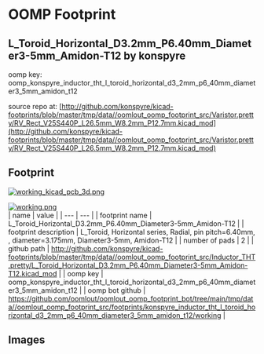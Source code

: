 # OOMP Footprint  
## L_Toroid_Horizontal_D3.2mm_P6.40mm_Diameter3-5mm_Amidon-T12  by konspyre  
  
oomp key: oomp_konspyre_inductor_tht_l_toroid_horizontal_d3_2mm_p6_40mm_diameter3_5mm_amidon_t12  
  
source repo at: [http://github.com/konspyre/kicad-footprints/blob/master/tmp/data//oomlout_oomp_footprint_src/Varistor.pretty/RV_Rect_V25S440P_L26.5mm_W8.2mm_P12.7mm.kicad_mod](http://github.com/konspyre/kicad-footprints/blob/master/tmp/data//oomlout_oomp_footprint_src/Varistor.pretty/RV_Rect_V25S440P_L26.5mm_W8.2mm_P12.7mm.kicad_mod)  
## Footprint  
  
[![working_kicad_pcb_3d.png](working_kicad_pcb_3d_600.png)](working_kicad_pcb_3d.png)  
  
[![working.png](working_600.png)](working.png)  
| name | value | 
| --- | --- | 
| footprint name | L_Toroid_Horizontal_D3.2mm_P6.40mm_Diameter3-5mm_Amidon-T12 | 
| footprint description | L_Toroid, Horizontal series, Radial, pin pitch=6.40mm, , diameter=3.175mm, Diameter3-5mm, Amidon-T12 | 
| number of pads | 2 | 
| github path | http://github.com/konspyre/kicad-footprints/blob/master/tmp/data//oomlout_oomp_footprint_src/Inductor_THT.pretty/L_Toroid_Horizontal_D3.2mm_P6.40mm_Diameter3-5mm_Amidon-T12.kicad_mod | 
| oomp key | oomp_konspyre_inductor_tht_l_toroid_horizontal_d3_2mm_p6_40mm_diameter3_5mm_amidon_t12 | 
| oomp bot github | https://github.com/oomlout/oomlout_oomp_footprint_bot/tree/main/tmp/data//oomlout_oomp_footprint_src/footprints/konspyre_inductor_tht_l_toroid_horizontal_d3_2mm_p6_40mm_diameter3_5mm_amidon_t12/working | 
## Images  
